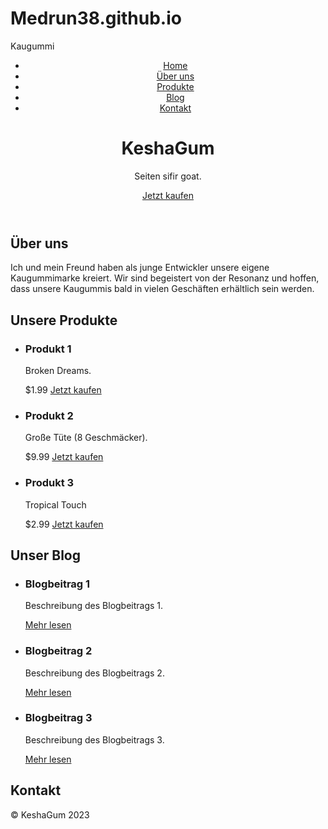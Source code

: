 # Medrun38.github.io
Kaugummi
<!DOCTYPE html>
<html>
<head>
  <meta charset="utf-8">
  <title>KeshaGum</title>
  <link rel="stylesheet" type="text/css" href="style.css">
</head>
  <body>
    <header>
      <nav>
        <ul>
          <li><a href="#home">Home</a></li>
          <li><a href="#about">Über uns</a></li>
          <li><a href="#products">Produkte</a></li>
          <li><a href="#blog">Blog</a></li>
          <li><a href="#contact">Kontakt</a></li>
        </ul>
      </nav>
      <div class="hero">
        <h1>KeshaGum</h1>
        <p>Seiten sifir goat.</p>
        <a href="#products" class="btn">Jetzt kaufen</a>
      </div>
    </header>
    <main>
      <section id="about">
        <h2>Über uns</h2>
        <p>Ich und mein Freund haben als junge Entwickler unsere eigene Kaugummimarke kreiert. Wir sind begeistert von der Resonanz und hoffen, dass unsere Kaugummis bald in vielen Geschäften erhältlich sein werden.</p>
      </section>
      <section id="products">
        <h2>Unsere Produkte</h2>
        <ul>
          <li>
            <h3>Produkt 1</h3>
            <p>Broken Dreams.</p>
            <span class="price">$1.99</span>
            <a href="#" class="btn">Jetzt kaufen</a>
          </li>
          <li>
            <h3>Produkt 2</h3>
            <p>Große Tüte (8 Geschmäcker).</p>
            <span class="price">$9.99</span>
            <a href="#" class="btn">Jetzt kaufen</a>
          </li>
          <li>
            <h3>Produkt 3</h3>
            <p>Tropical Touch</p>
            <span class="price">$2.99</span>
            <a href="#" class="btn">Jetzt kaufen</a>
          </li>
        </ul>
      </section>
      <section id="blog">
        <h2>Unser Blog</h2>
        <ul>
          <li>
            <h3>Blogbeitrag 1</h3>
            <p>Beschreibung des Blogbeitrags 1.</p>
            <a href="#">Mehr lesen</a>
          </li>
          <li>
            <h3>Blogbeitrag 2</h3>
            <p>Beschreibung des Blogbeitrags 2.</p>
            <a href="#">Mehr lesen</a>
          </li>
          <li>
            <h3>Blogbeitrag 3</h3>
            <p>Beschreibung des Blogbeitrags 3.</p>
            <a href="#">Mehr lesen</a>
          </li>
        </ul>
      </section>
      <section id="contact">
        <h2>Kontakt</h2>
      </section>
    </main>
    <footer>
      <p>&copy; KeshaGum 2023</p>
</footer>
</body>
</html>
